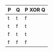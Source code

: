 |  P  |  Q  | P XOR Q |
| --- | --- | ------- |
|  t  |  t  |    f    |
|  t  |  f  |    t    |
|  f  |  t  |    t    |
|  f  |  f  |    f    |
